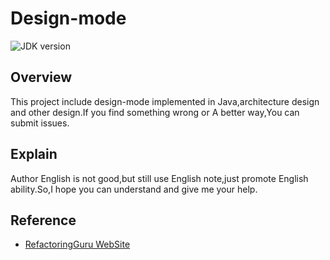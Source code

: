 # Design-mode
![JDK version](https://img.shields.io/badge/JDK-1.8-green)
## Overview
This project include design-mode implemented in Java,architecture design and other design.If you find something wrong 
or A better way,You can submit issues.


## Explain
Author English is not good,but still use English note,just promote English ability.So,I hope you can understand and give
me your help.

## Reference
* [RefactoringGuru WebSite](https://refactoringguru.cn/)